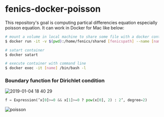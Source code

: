 # fenics-docker-poisson

 This repository's goal is computing partical differencies equation especially poisson equation. It can work in Docker for Mac like below:

 ```bash
 # mount a volume in local machine to share some file with a docker container
 $ docker run -it -v $(pwd):/home/fenics/shared [fenicspath] --name [name]

 # satart container
 $ docker satart

 # execute container with command line
 $ docker exec -it [name] /bin/bash -l
 ```

### Boundary function for Dirichlet condition

![2019-01-04 18 40 29](https://user-images.githubusercontent.com/27273842/50681867-499d8980-1050-11e9-9008-99c54d6142d6.png)

 ```python
f = Expression(’x[0]>=0 && x[1]>=0 ? pow(x[0], 2) : 2’, degree=2)
 ```

![poisson](https://user-images.githubusercontent.com/27273842/50679244-0c33fe80-1046-11e9-9e0e-53160b3e77c4.png)

